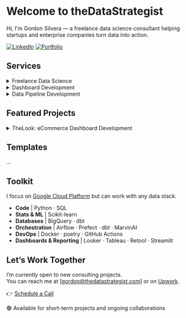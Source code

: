 # Welcome to theDataStrategist

Hi, I'm Gordon Silvera — a freelance data science consultant helping startups and enterprise companies turn data into action.

[![LinkedIn](https://img.shields.io/badge/-LinkedIn-blue?style=flat&logo=linkedin)](https://www.linkedin.com/in/gordonsilvera)
[![Portfolio](https://img.shields.io/badge/-Portfolio-black?style=flat&logo=github)]([https://yourportfolio.com](https://github.com/the-datastrategist/.github/edit/main/README.md))


## Services

<details>
  <summary>Freelance Data Science</summary>

  I've worked as a data scientist for companies including
  - Spotify
  - Indeed
  - Cirkul

</details>

<details>
  <summary>Dashboard Development</summary>

  We will build and maintain custom dashboards for your organization
  - Example 1
  - Example 2
  - Example 3

</details>

<details>
  <summary>Data Pipeline Development</summary>

  We will build and maintain data pipelines for your organization
  - Example 1
  - Example 2
  - Example 3

</details>


## Featured Projects

<details>
  <summary>TheLook: eCommerce Dashboard Development</summary>

  We build data pipelines and dashboards using best-in-class services such as Fivetran, Google BigQuery, dbt, and Looker. 
  We combine this with strategic frameworks to ensure the data, metrics, and dashboards are properly understood across the business.
  
  In this project, we use data from a fictitious e-commerce company, TheLook, to build the technical and strategic components below. 
  The source data are publicly available from Google.

  __TODO:__ 
  - Add dashboard image
  - Add links to deliverables

</details>




## Templates

...

## Toolkit

I focus on [Google Cloud Platform](https://cloud.google.com/) but can work with any data stack.

- __Code__ | Python · SQL
- __Stats & ML__ | Scikit-learn
- __Databases__ | BigQuery · dbt
- __Orchestration__ | Airflow · Prefect · dbt · MarvinAI
- __DevOps__ | Docker · poetry · GitHub Actions
- __Dashboards & Reporting__ | Looker · Tableau · Retool · Streamlit


## Let’s Work Together

I’m currently open to new consulting projects.  
You can reach me at [gordon@thedatastrategist.com] or on [Upwork]().

👉 [Schedule a Call](yourcalendlylink.com)

🟢 Available for short-term projects and ongoing collaborations

